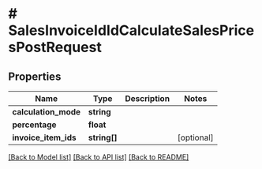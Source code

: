 # # SalesInvoiceIdIdCalculateSalesPricesPostRequest

## Properties

Name | Type | Description | Notes
------------ | ------------- | ------------- | -------------
**calculation_mode** | **string** |  |
**percentage** | **float** |  |
**invoice_item_ids** | **string[]** |  | [optional]

[[Back to Model list]](../../README.md#models) [[Back to API list]](../../README.md#endpoints) [[Back to README]](../../README.md)
